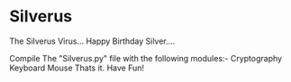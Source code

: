 # Silverus
The Silverus Virus... Happy Birthday Silver....

Compile The "Silverus.py" file with the following modules:-
  Cryptography
  Keyboard
  Mouse
 Thats it. Have Fun!
